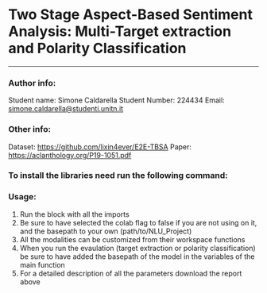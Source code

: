 # Two Stage Aspect-Based Sentiment Analysis: Multi-Target extraction and Polarity Classification

---

### Author info: 
Student name: Simone Caldarella
Student Number: 224434
Email: simone.caldarella@studenti.unitn.it

### Other info:
Dataset: https://github.com/lixin4ever/E2E-TBSA
Paper: https://aclanthology.org/P19-1051.pdf
    
### To install the libraries need run the following command:

    
### Usage:

1) Run the block with all the imports
2) Be sure to have selected the colab flag to false if you are not using on it, and the basepath to your own (path/to/NLU_Project)
3) All the modalities can be customized from their workspace functions
4) When you run the evaulation (target extraction or polarity classification) be sure to have added the basepath of the model in the variables of the main function
5) For a detailed description of all the parameters download the report above
